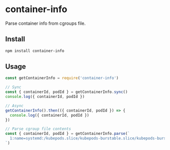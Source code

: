 # container-info

Parse container info from cgroups file.

## Install

```sh
npm install container-info
```

## Usage

```js
const getContainerInfo = require('container-info')

// Sync
const { containerId, podId } = getContainerInfo.sync()
console.log({ containerId, podId })

// Async
getContainerInfo().then(({ containerId, podId }) => {
  console.log({ containerId, podId })
})

// Parse cgroup file contents
const { containerId, podId } = getContainerInfo.parse(`
  1:name=systemd:/kubepods.slice/kubepods-burstable.slice/kubepods-burstable-pod90d81341_92de_11e7_8cf2_507b9d4141fa.slice/crio-2227daf62df6694645fee5df53c1f91271546a9560e8600a525690ae252b7f63.scope
`)
```
